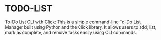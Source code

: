 # TODO-LIST
To-Do List CLI with Click: This is a simple command-line To-Do List Manager built using Python and the Click library. It allows users to add, list, mark as complete, and remove tasks easily using CLI commands
